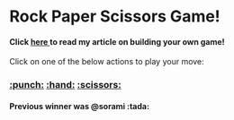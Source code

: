 <div>
  <h1>Rock Paper Scissors Game!</h1>
  <h4>Click 
    <a href="https://rijuth.hashnode.dev/develop-your-own-github-readme-game">here </a>to read my article on building your own game!
  </h4>
  <p>Click on one of the below actions to play your move:</p>
  <h3>
    <a href="https://github.com/MarkisDev/rock-paper-scissors/issues/new?title=rps|rock">:punch:</a>
    <a href="https://github.com/MarkisDev/rock-paper-scissors/issues/new?title=rps|paper">:hand:</a>
    <a href="https://github.com/MarkisDev/rock-paper-scissors/issues/new?title=rps|scissor">:scissors:</a>
  </h3>
  <h4>Previous winner was @sorami :tada:</h4>
</div>